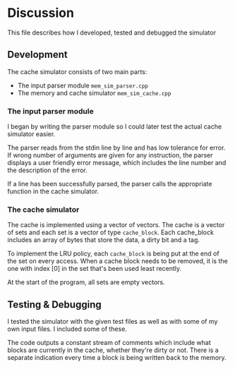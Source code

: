 Discussion
==========
This file describes how I developed, tested and debugged the simulator
 
Development
-----------
The cache simulator consists of two main parts:

  - The input parser module `mem_sim_parser.cpp`
  - The memory and cache simulator `mem_sim_cache.cpp`

### The input parser module
I began by writing the parser module so I could later test
the actual cache simulator easier.

The parser reads from the stdin line by line and has low tolerance for error.
If wrong number of arguments are given for any instruction, the parser displays
a user friendly error message, which includes the line number and the
description of the error.

If a line has been successfully parsed, the parser calls the appropriate function
in the cache simulator.

### The cache simulator
The cache is implemented using a vector of vectors.
The cache is a vector of sets and each set is a vector of type `cache_block`.
Each cache_block includes an array of bytes that store the data, a dirty bit and a tag.

To implement the LRU policy, each `cache_block` is being put at the
end of the set on every access. When a cache block needs to be removed,
it is the one with index [0] in the set that's been used least recently.

At the start of the program, all sets are empty vectors. 

Testing & Debugging
-------------------
I tested the simulator with the given test files as well as with some of my own input files.
I included some of these.

The code outputs a constant stream of comments which include what blocks are currently in the
cache, whether they're dirty or not. There is a separate indication every time a block is being
written back to the memory.